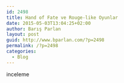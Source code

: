 ```yaml
---
id: 2498
title: Hand of Fate ve Rouge-like Oyunlar
date: 2015-05-03T13:04:25+02:00
author: Barış Parlan
layout: post
guid: http://www.bparlan.com/?p=2498
permalink: /?p=2498
categories:
  - Blog
---
```

<div class="ttr_start">
</div>

inceleme

<div class="ttr_end">
</div>